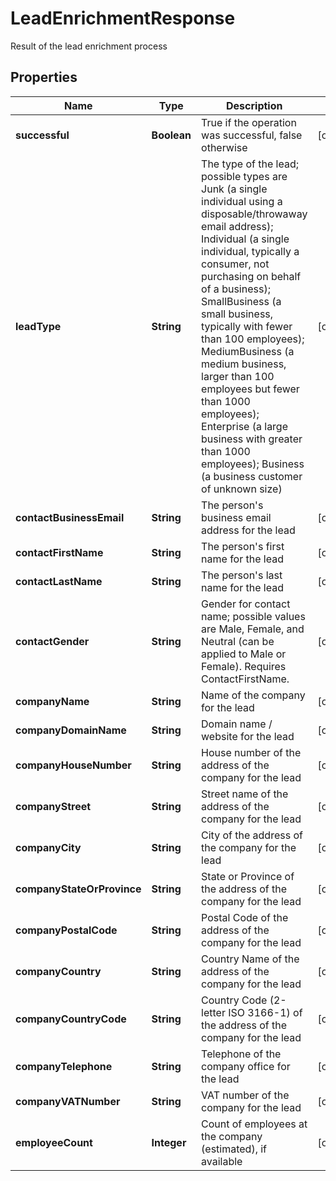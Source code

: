 

# LeadEnrichmentResponse

Result of the lead enrichment process

## Properties

| Name | Type | Description | Notes |
|------------ | ------------- | ------------- | -------------|
|**successful** | **Boolean** | True if the operation was successful, false otherwise |  [optional] |
|**leadType** | **String** | The type of the lead; possible types are Junk (a single individual using a disposable/throwaway email address); Individual (a single individual, typically a consumer, not purchasing on behalf of a business); SmallBusiness (a small business, typically with fewer than 100 employees); MediumBusiness (a medium business, larger than 100 employees but fewer than 1000 employees); Enterprise (a large business with greater than 1000 employees); Business (a business customer of unknown size) |  [optional] |
|**contactBusinessEmail** | **String** | The person&#39;s business email address for the lead |  [optional] |
|**contactFirstName** | **String** | The person&#39;s first name for the lead |  [optional] |
|**contactLastName** | **String** | The person&#39;s last name for the lead |  [optional] |
|**contactGender** | **String** | Gender for contact name; possible values are Male, Female, and Neutral (can be applied to Male or Female).  Requires ContactFirstName. |  [optional] |
|**companyName** | **String** | Name of the company for the lead |  [optional] |
|**companyDomainName** | **String** | Domain name / website for the lead |  [optional] |
|**companyHouseNumber** | **String** | House number of the address of the company for the lead |  [optional] |
|**companyStreet** | **String** | Street name of the address of the company for the lead |  [optional] |
|**companyCity** | **String** | City of the address of the company for the lead |  [optional] |
|**companyStateOrProvince** | **String** | State or Province of the address of the company for the lead |  [optional] |
|**companyPostalCode** | **String** | Postal Code of the address of the company for the lead |  [optional] |
|**companyCountry** | **String** | Country Name of the address of the company for the lead |  [optional] |
|**companyCountryCode** | **String** | Country Code (2-letter ISO 3166-1) of the address of the company for the lead |  [optional] |
|**companyTelephone** | **String** | Telephone of the company office for the lead |  [optional] |
|**companyVATNumber** | **String** | VAT number of the company for the lead |  [optional] |
|**employeeCount** | **Integer** | Count of employees at the company (estimated), if available |  [optional] |



